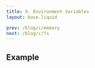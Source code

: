 ```yaml
---
title: 9. Environment Variables
layout: base.liquid

prev: /blog/c/memory
next: /blog/c/fs
---
```


## Example

